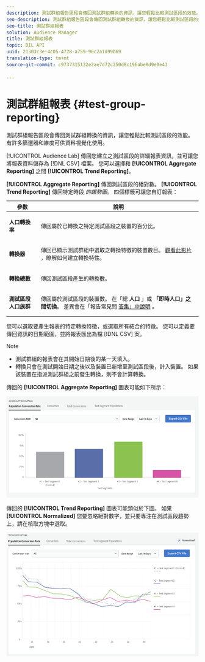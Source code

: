 ```yaml
---
description: 測試群組報告區段會傳回測試群組轉換的資訊，讓您輕鬆比較測試區段的效能。 有許多篩選器和維度可供資料視覺化使用。
seo-description: 測試群組報告區段會傳回測試群組轉換的資訊，讓您輕鬆比較測試區段的效能。 有許多篩選器和維度可供資料視覺化使用。
seo-title: 測試群組報表
solution: Audience Manager
title: 測試群組報表
topic: DIL API
uuid: 21303c3e-4c05-4728-a759-96c2a1d99b69
translation-type: tm+mt
source-git-commit: c9737315132e2ae7d72c250d8c196abe8d9e0e43

---
```



# 測試群組報表 {#test-group-reporting}

測試群組報告區段會傳回測試群組轉換的資訊，讓您輕鬆比較測試區段的效能。 有許多篩選器和維度可供資料視覺化使用。

[!UICONTROL Audience Lab] 傳回您建立之測試區段的詳細報表資訊，並可讓您將報表資料儲存為 [!DNL CSV] 檔案。 您可以選擇和 **[!UICONTROL Aggregate Reporting]** 之間 **[!UICONTROL Trend Reporting]**。

**[!UICONTROL Aggregate Reporting]** 傳回測試區段的絕對數。 **[!UICONTROL Trend Reporting]** 傳回特定時段 *的趨勢圖*。 四個標籤可讓您自訂報表：

<table id="table_446384AE9A36408A9C570CB7DB72C3D6"> 
 <thead> 
  <tr> 
   <th colname="col1" class="entry"> 參數 </th> 
   <th colname="col2" class="entry"> 說明 </th> 
  </tr> 
 </thead>
 <tbody> 
  <tr> 
   <td colname="col1"> <p> <b><span class="uicontrol"> 人口轉換率</span></b> </p> </td> 
   <td colname="col2"> <p>傳回屬於已轉換之特定測試區段之裝置的百分比。 </p> </td> 
  </tr> 
  <tr> 
   <td colname="col1"> <p> <b><span class="uicontrol"> 轉換器</span></b> </p> </td> 
   <td colname="col2"> <p>傳回已顯示測試群組中選取之轉換特徵的裝置數目。 <a href="https://helpx.adobe.com/audience-manager/kt/using/creating-conversion-traits-feature-video-use.html" format="https" scope="external"> 觀看此影片</a> ，瞭解如何建立轉換特性。 </p> </td> 
  </tr> 
  <tr> 
   <td colname="col1"> <p> <b><span class="uicontrol"> 轉換總數</span></b> </p> </td> 
   <td colname="col2"> <p>傳回測試區段產生的轉換數。 </p> </td> 
  </tr> 
  <tr> 
   <td colname="col1"> <p> <b><span class="uicontrol"> 測試區段人口族群</span></b> </p> </td> 
   <td colname="col2"> <p>傳回屬於測試區段的裝置數。 在「總 <b><span class="uicontrol"> 人口</span></b> 」或 <b><span class="uicontrol"> 「即時人口」之間切換</span></b>。 差異會在「報告常見問 <a href="../../faq/faq-reporting.md"> 答集」中說明</a> 。 </p> </td>
  </tr>
 </tbody>
</table>

您可以選取要產生報表的特定轉換特徵，或選取所有結合的特徵。 您可以定義要傳回資訊的日期範圍，並將報表匯出為檔 [!DNL CSV] 案。

>[!NOTE]
>
>* 測試群組的報表會在其開始日期後的某一天填入。
>* 轉換只會在測試開始日期之後以及裝置已新增至測試區段後，計入裝置。 如果該裝置在指派測試群組之前發生轉換，則不會計算轉換。


傳回的 **[!UICONTROL Aggregate Reporting]** 圖表可能如下所示：

![](assets/aggregate-reporting.PNG)

傳回的 **[!UICONTROL Trend Reporting]** 圖表可能類似於下圖。 如果 **[!UICONTROL Normalized]** 您要忽略絕對數字，並只要專注在測試區段趨勢上，請在核取方塊中選取。

![](assets/trend-reporting.PNG)